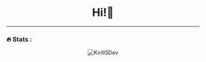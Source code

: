 ### <h1 align='center'> Hi!👋</h1>

---

### :fire: Stats :

<p align="center"><img align="center" src="http://github-readme-streak-stats.herokuapp.com?user=KirillSDev&theme=dark&border_radius=60" alt="KirillSDev" /></p>







<!--
**KirillSDev/KirillSDev** is a ✨ _special_ ✨ repository because its `README.md` (this file) appears on your GitHub profile.

Here are some ideas to get you started:

- 🔭 I’m currently working on ...
- 🌱 I’m currently learning ...
- 👯 I’m looking to collaborate on ...
- 🤔 I’m looking for help with ...
- 💬 Ask me about ...
- 📫 How to reach me: ...
- 😄 Pronouns: ...
- ⚡ Fun fact: ...
-->
